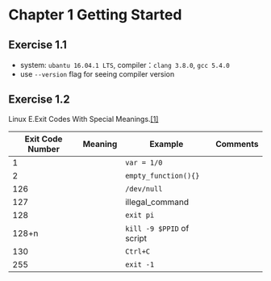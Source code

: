 # Chapter 1 Getting Started

## Exercise 1.1
- system: `ubantu 16.04.1 LTS`, compiler：`clang 3.8.0`, `gcc 5.4.0`
- use `--version` flag for seeing compiler version

## Exercise 1.2
Linux E.Exit Codes With Special Meanings.[\[1\]](http://www.tldp.org/LDP/abs/html/exitcodes.html)

|Exit Code Number|Meaning|Example|Comments|
|---     |---    |---                      |---     |
|1       |       |`var = 1/0`              |        |
|2       |       |`empty_function(){}`     |        |
|126     |       |`/dev/null`              |        |
|127     |       |illegal_command          |        |
|128     |       |`exit pi`                |        |
|128+n   |       |`kill -9 $PPID` of script|        |
|130     |       |`Ctrl+C`                 |        |
|255     |       |`exit -1`                |        |


